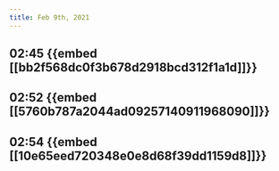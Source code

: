 ```yaml
---
title: Feb 9th, 2021
---
```


## 02:45 {{embed [[bb2f568dc0f3b678d2918bcd312f1a1d]]}}
## 02:52 {{embed [[5760b787a2044ad09257140911968090]]}}
## 02:54 {{embed [[10e65eed720348e0e8d68f39dd1159d8]]}}
